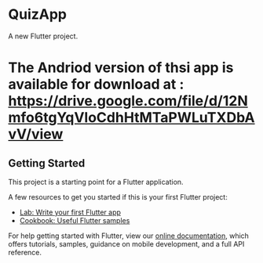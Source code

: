 # QuizApp

A new Flutter project.
# The Andriod version of thsi app is available for download at : https://drive.google.com/file/d/12Nmfo6tgYqVloCdhHtMTaPWLuTXDbAvV/view
## Getting Started

This project is a starting point for a Flutter application.

A few resources to get you started if this is your first Flutter project:

- [Lab: Write your first Flutter app](https://flutter.dev/docs/get-started/codelab)
- [Cookbook: Useful Flutter samples](https://flutter.dev/docs/cookbook)

For help getting started with Flutter, view our
[online documentation](https://flutter.dev/docs), which offers tutorials,
samples, guidance on mobile development, and a full API reference.
